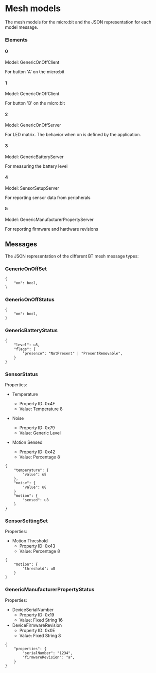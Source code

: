 # Mesh models

The mesh models for the micro:bit and the JSON representation for each model message.


### Elements

#### 0

Model: GenericOnOffClient

For button 'A' on the micro:bit

#### 1

Model: GenericOnOffClient

For button 'B' on the micro:bit

#### 2

Model: GenericOnOffServer

For LED matrix. The behavior when on is defined by the application.

#### 3

Model: GenericBatteryServer

For measuring the battery level

#### 4

Model: SensorSetupServer

For reporting sensor data from peripherals


#### 5 

Model: GenericManufacturerPropertyServer

For reporting firmware and hardware revisions

## Messages

The JSON representation of the different BT mesh message types:


### GenericOnOffSet

    {
        "on": bool,
    } 

### GenericOnOffStatus

    {
        "on": bool,
    }

### GenericBatteryStatus

    {
        "level": u8,
        "flags": {
            "presence": "NotPresent" | "PresentRemovable",
        }
    }

### SensorStatus

Properties:

* Temperature
  * Property ID: 0x4F
  * Value: Temperature 8
* Noise
  * Property ID: 0x79
  * Value: Generic Level

* Motion Sensed
  * Property ID: 0x42
  * Value: Percentage 8
  

```
{
    "temperature": {
        "value": u8
    },
    "noise": {
        "value": u8
    }
    "motion": {
        "sensed": u8
    }
}
```        
        
### SensorSettingSet

Properties:

* Motion Threshold
  * Property ID: 0x43
  * Value: Percentage 8


```        
{
    "motion": {
        "threshold": u8
    }
}
```        

### GenericManufacturerPropertyStatus

Properties:

* DeviceSerialNumber
  * Property ID: 0x19
  * Value: Fixed String 16
* DeviceFirmwareRevision
  * Property ID: 0x0E
  * Value: Fixed String 8

```
{
    "properties": {
        "serialNumber": "1234",
        "firmwareRevision": "a",
    }
}
```
